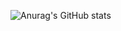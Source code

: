 ![Anurag's GitHub stats](https://github-readme-stats.vercel.app/api?username=zolfagharipour&show_icons=true&theme=tokyonight)
